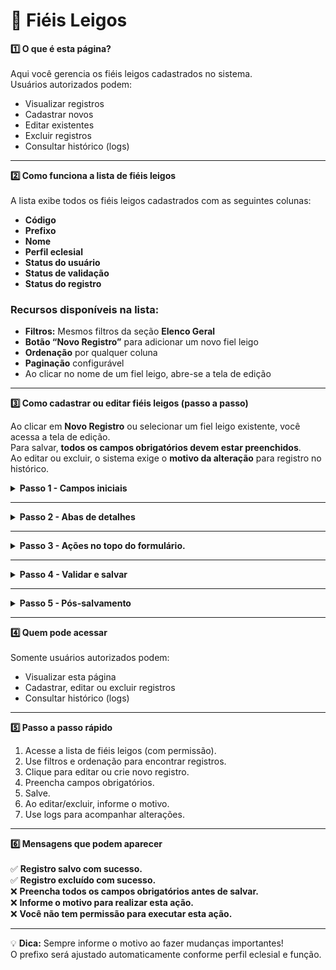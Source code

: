 # 👤 Fiéis Leigos

<strong><summary>1️⃣ O que é esta página?</strong></summary>  
Aqui você gerencia os fiéis leigos cadastrados no sistema.  
Usuários autorizados podem:  
- Visualizar registros  
- Cadastrar novos  
- Editar existentes  
- Excluir registros  
- Consultar histórico (logs)  

---

<strong><summary>2️⃣ Como funciona a lista de fiéis leigos</strong></summary>  
A lista exibe todos os fiéis leigos cadastrados com as seguintes colunas:  
- **Código**  
- **Prefixo**  
- **Nome**  
- **Perfil eclesial**  
- **Status do usuário**  
- **Status de validação**  
- **Status do registro**  

### Recursos disponíveis na lista:  
- **Filtros:** Mesmos filtros da seção **Elenco Geral**  
- **Botão “Novo Registro”** para adicionar um novo fiel leigo  
- **Ordenação** por qualquer coluna  
- **Paginação** configurável  
- Ao clicar no nome de um fiel leigo, abre-se a tela de edição  

---

<strong><summary>3️⃣ Como cadastrar ou editar fiéis leigos (passo a passo)</strong></summary> 

Ao clicar em **Novo Registro** ou selecionar um fiel leigo existente, você acessa a tela de edição.  
Para salvar, **todos os campos obrigatórios devem estar preenchidos**.  
Ao editar ou excluir, o sistema exige o **motivo da alteração** para registro no histórico.

<details>
<summary><strong>Passo 1 - Campos iniciais</strong></summary>

- **Nome** — Nome completo do fiel leigo.  
- **ID** — Código único gerado automaticamente (somente leitura).  
- **Prefixo** — Tratamento do membro. Opções:  
   - Cônego  
   - Diácono  
   - Dom Frei  
   - Dom  
   - Frei  
   - Padre  
   - Monsenhor  
   - Irmã  
   - Irmão  
   - Senhor  
   - Senhora  
- **Nome Clerical** — Nome religioso, se houver.  
- **Organização** — Instituição ou comunidade a que pertence.  
- **Perfil Eclesial** — Tipo de vínculo:  
   - Diocesano  
   - Religioso  
   - Leigo  
- **Função Principal** — Mesmas funções listadas na seção Elenco Geral.  
- **A Serviço de** — Circunscrição eclesiástica na qual está atuando.
</details>

---

<details><summary><strong>Passo 2 - Abas de detalhes</strong></summary>
<details>
<summary><strong>▶️ Dados Gerais</strong></summary>

- **Dados Pessoais**  
  - CPF/CNPJ *(obrigatório)*  
  - RG  
  - Data de nascimento  
  - Nome do pai  
  - Nome da mãe  
  - Gênero  
  - Tipo sanguíneo  
  
- **Localização de Residência**  
  - CEP  
  - País  
  - Estado  
  - Cidade  
  - Bairro  
  - Rua  
  - Número  
  - Complemento  
  - Caixa postal  
  
- **Naturalidade**  
  - País  
  - Estado  
  - Cidade  
  - Botões/checkbox: **Indivíduo estrangeiro** / **Local não encontrado** (marque se aplicável)  

> Preencha CPF/CNPJ corretamente — é obrigatório para identificação no sistema.

</details>


<details>
<summary><strong>▶️ Contatos</strong></summary>

- Cadastre quantos **e-mails**, **telefones** e **redes sociais** forem necessários.  

</details>

<details>
<summary><strong>▶️ Funções</strong></summary>

Gerencie as funções atuais e passadas do membro. A aba permite:

- **Adicionar função** — preencha função, local, data de início e, se aplicável, data de término.  
- **Editar função** — ajuste datas, local ou status.  
- **Excluir função** — remove o registro (pede motivo).  
- **Movimentar** — registre transferência ou mudança de função (botão Movimentar).  
- **Adicionar função passada** — cadastrar uma função que o membro já exerceu (preencher datas e observações).

---

Ao adicionar ou editar uma função, os campos disponíveis são:

- **Código (ID)**:  
  Campo automático, somente leitura, que identifica unicamente o registro da função.

- **Status**:  
  Indica o status da função, como "Em Atividade" ou "Finalizado" (para funções passadas).

- **Membro**:  
  Nome do membro ao qual a função está vinculada, preenchido automaticamente e somente leitura.

- **Função** (obrigatório):  
  Selecione a função eclesiástica exercida pelo membro.

- **Definir como função principal do membro**:  
  Opção para marcar esta função como a principal do membro.

- **Local de atuação** (obrigatório):  
  Selecione o tipo de local onde a função foi exercida:  
  - Regional  
  - Província eclesiástica  
  - Circunscrição eclesiástica  
  - Instituição eclesiástica  
  - Tribunal eclesiástico  

- **Datas**:  
  - **Início**:  
    - Obrigatório para funções atuais (função).  
    - Opcional para funções passadas.  
  - **Fim**:  
    - Obrigatório para funções passadas.  
    - Opcional para funções atuais.

- **Observações** (opcional):  
  Campo livre para adicionar informações adicionais ou comentários sobre a função.

---

💡 *Dica:* Preencha sempre os campos obrigatórios para garantir o registro correto da função.

**Filtros disponíveis:**  
- Entrada de/até (data)  
- Responsável  
- Função  
- Visualização por status: Todas / Em Atividade / Finalizadas  

---

### Ações adicionais: Excluir e Movimentar

- **Botão Lixeira (Excluir)**  
  Permite remover a função do registro, com confirmação.

- **Botão Movimentar**  
  Permite movimentar a função para outro local ou alterar status.

---

#### Movimentar Função — Campos e Ações

- **Membro** (leitura)  
- **Função** (leitura)  
- **Definir como função principal** (botão)  
- **Código (ID)** (leitura)  
- **Status** (Em Atividade / Finalizado)  

- **Movimentar de:**  
  - Local preenchido automaticamente  
  - Datas início e fim (obrigatórios)

- **Movimentar para:**  
  - Tipo de registro eclesial (Regional, Província, Circunscrição, Instituição, Tribunal)  
  - Seleção do local correspondente  
  - Data início obrigatória

- **Observações** (opcional)

---

💡 *Dica:* Preencha as datas corretamente para manter histórico claro.

</details>

<details>
<summary><strong>▶️ Formações</strong></summary>

Ao adicionar ou editar uma formação, preencha os seguintes campos:

- **Código (ID):**  
  Identificador automático, somente leitura.

- **Data de Conclusão:**  
  Data opcional que indica quando a formação foi finalizada.

- **Nome da Formação:** *(Obrigatório)*  
  Nome do curso, especialização ou treinamento realizado.

- **Grau de Escolaridade:**  
  Grau relacionado à formação. Exemplos: Fundamental, Médio, Técnico, Superior, Especialização, Doutorado, Mestrado, Pós-graduação e Seminário.

- **Tempo de Formação:**  
  Duração da formação, com opções como Fundamental, Médio, Técnico, Superior, Especialização, Doutorado, Mestrado, Pós e Seminário.

- **Unidade de Medida:**  
  Unidade usada para medir o tempo de formação: horas, dias, semanas, meses ou anos.

- **Instituição de Ensino:**  
  Nome da instituição onde a formação foi realizada.

- **Localidade:**  
  Cidade, estado ou país onde a instituição está localizada.

- **Descrição:**  
  Campo para detalhar informações adicionais sobre a formação.
  
---
#### Opção Excluir

- Botão para excluir o registro, com confirmação.

---

💡 *Dica:* Preencha o máximo possível para histórico completo.

</details>

<details>
<summary><strong>▶️ Dados Extras (Observações e Anexos)</strong></summary>

- **Observações** — espaço livre para notas, contexto ou explicações que não cabem em outros campos.  
- **Anexos** — anexe documentos relevantes (ex.: certificados, documentos de identidade, comprovantes).  
  - Envio de arquivos conforme tipos e tamanho permitidos.  
  - Cada anexo pode ter descrição e data.

</details>

</details>

---

<details>

<summary><strong>Passo 3 - Ações no topo do formulário.</strong></summary>

Botões no topo da tela EDITAR fiéis leigos:

- **Comunicar falecimento** — abre confirmação; altera status do membro.  
- **Criar usuário** — abre fluxo para criar um login vinculado ao membro.  
- **Status** — exibe o estado atual (ex.: Ativo 🟢).  
- **Histórico / Logs** — mostra todas as alterações feitas no cadastro.  
- **Excluir** — remove membro (sempre solicitará motivo).  
- **Salvar** — grava as mudanças (use após preencher).  
- **Cancelar** — descarta alterações e retorna à lista.  
- **Enviar formulário** — confirma envio quando aplicável.


Botões no topo da tela CADASTRAR fiéis leigos:

- **Comunicar falecimento** — abre confirmação; altera status do membro.  
- **Excluir** — remove membro (sempre solicitará motivo).  
- **Salvar** — grava as mudanças (use após preencher).  

</details>

---
<details>
<summary><strong>Passo 4 - Validar e salvar</strong></summary>

1. Verifique se todos os **campos obrigatórios** (marcados) foram preenchidos.  
2. Se estiver **editando** ou **excluindo**, informe um **motivo claro** — isso fica registrado nos logs.  
3. Clique em **Salvar**.  
4. O sistema mostrará mensagens de sucesso ou avisos indicando o que falta corrigir.

</details>

---

<details>
<summary><strong>Passo 5 - Pós-salvamento</strong></summary>

- Mensagem esperada: **"Registro salvo com sucesso."**  
- Se criou um usuário, comunique as credenciais ao membro conforme as regras internas.  
- Consulte a aba **Histórico/Logs** para confirmar as alterações registradas.

</details>

---

<strong><summary>4️⃣ Quem pode acessar</strong></summary>  
Somente usuários autorizados podem:  
- Visualizar esta página  
- Cadastrar, editar ou excluir registros  
- Consultar histórico (logs)  

---

<strong><summary>5️⃣ Passo a passo rápido</strong></summary>  
1. Acesse a lista de fiéis leigos (com permissão).  
2. Use filtros e ordenação para encontrar registros.  
3. Clique para editar ou crie novo registro.  
4. Preencha campos obrigatórios.  
5. Salve.  
6. Ao editar/excluir, informe o motivo.  
7. Use logs para acompanhar alterações.

---

<strong><summary>6️⃣ Mensagens que podem aparecer</strong></summary>  
✅ **Registro salvo com sucesso.**  
✅ **Registro excluído com sucesso.**  
❌ **Preencha todos os campos obrigatórios antes de salvar.**  
❌ **Informe o motivo para realizar esta ação.**  
❌ **Você não tem permissão para executar esta ação.**

---

💡 **Dica:** Sempre informe o motivo ao fazer mudanças importantes!  
O prefixo será ajustado automaticamente conforme perfil eclesial e função.